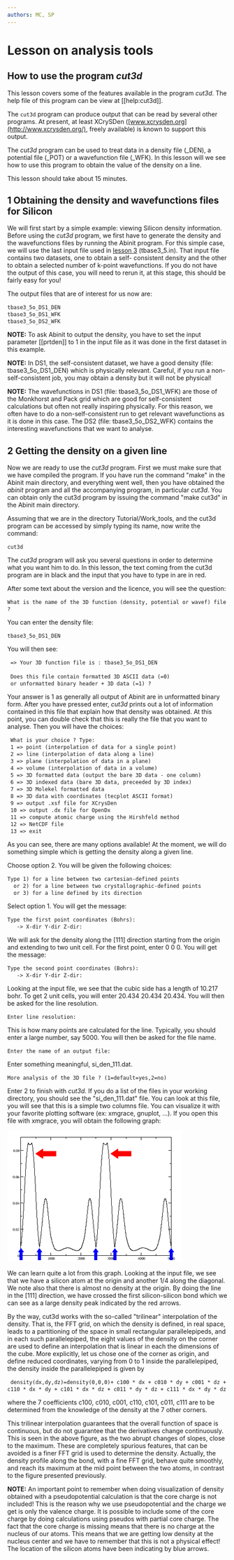 ```yaml
---
authors: MC, SP
---
```


# Lesson on analysis tools  

## How to use the program *cut3d*  

This lesson covers some of the features available in the program *cut3d*. The
help file of this program can be view at [[help:cut3d]].

The `cut3d` program can produce output that can be read by several other programs. 
At present, at least XCrySDen ([www.xcrysden.org](http://www.xcrysden.org/), freely available) 
is known to support this output.

The *cut3d* program can be used to treat data in a density file (_DEN), a
potential file (_POT) or a wavefunction file (_WFK). In this lesson will we
see how to use this program to obtain the value of the density on a line.

This lesson should take about 15 minutes.

## 1 Obtaining the density and wavefunctions files for Silicon
  
We will first start by a simple example: viewing Silicon density information.
Before using the *cut3d* program, we first have to generate the density and
the wavefunctions files by running the Abinit program. For this simple case,
we will use the last input file used in [lesson 3](lesson_base3.html#35)
(tbase3_5.in). That input file contains two datasets, one to obtain a self-
consistent density and the other to obtain a selected number of k-point
wavefunctions. If you do not have the output of this case, you will need to
rerun it, at this stage, this should be fairly easy for you!

The output files that are of interest for us now are:
    
    tbase3_5o_DS1_DEN
    tbase3_5o_DS1_WFK
    tbase3_5o_DS2_WFK

**NOTE:** To ask Abinit to output the density, you have to set the input
parameter [[prtden]] to 1 in the input file as it was done in the first dataset in
this example.

**NOTE:** In DS1, the self-consistent dataset, we have a good density (file:
tbase3_5o_DS1_DEN) which is physically relevant. Careful, if you run a non-
self-consistent job, you may obtain a density but it will not be physical!

**NOTE:** The wavefunctions in DS1 (file: tbase3_5o_DS1_WFK) are those of the
Monkhorst and Pack grid which are good for self-consistent calculations but
often not really inspiring physically. For this reason, we often have to do a
non-self-consistent run to get relevant wavefunctions as it is done in this
case. The DS2 (file: tbase3_5o_DS2_WFK) contains the interesting wavefunctions
that we want to analyse.

## 2 Getting the density on a given line
  
Now we are ready to use the *cut3d* program. First we must make sure that we
have compiled the program. If you have run the command  "make" in the Abinit
main directory, and everything went well, then you have obtained the _abinit_
program and all the accompanying program, in particular *cut3d*. You can
obtain only the cut3d program by issuing the command  "make cut3d" in the Abinit main directory.

Assuming that we are in the directory Tutorial/Work_tools, and the cut3d
program can be accessed by simply typing its name, now write the command:
    
    cut3d

The *cut3d* program will ask you several questions in order to determine what
you want him to do. In this lesson, the text coming from the cut3d program are
in black and the input that you have to type in are in  red.

After some text about the version and the licence, you will see the question:
    
    What is the name of the 3D function (density, potential or wavef) file ? 

You can enter the density file:

    tbase3_5o_DS1_DEN

You will then see:
    
     => Your 3D function file is : tbase3_5o_DS1_DEN
    
     Does this file contain formatted 3D ASCII data (=0)
     or unformatted binary header + 3D data (=1) ? 

Your answer is 1 as generally all output of Abinit are in unformatted binary
form. After you have pressed enter, *cut3d* prints out a lot of information
contained in this file that explain how that density was obtained. At this
point, you can double check that this is really the file that you want to
analyse. Then you will have the choices:
    
     What is your choice ? Type:
     1 => point (interpolation of data for a single point)
     2 => line (interpolation of data along a line)
     3 => plane (interpolation of data in a plane)
     4 => volume (interpolation of data in a volume)
     5 => 3D formatted data (output the bare 3D data - one column)
     6 => 3D indexed data (bare 3D data, preceeded by 3D index)
     7 => 3D Molekel formatted data
     8 => 3D data with coordinates (tecplot ASCII format)
     9 => output .xsf file for XCrysDen
     10 => output .dx file for OpenDx
     11 => compute atomic charge using the Hirshfeld method
     12 => NetCDF file
     13 => exit 

As you can see, there are many options available! At the moment, we will do
something simple which is getting the density along a given line.

Choose option 2. You will be given the following choices:
    
    Type 1) for a line between two cartesian-defined points
      or 2) for a line between two crystallographic-defined points
      or 3) for a line defined by its direction

Select option 1. You will get the message:
    
    Type the first point coordinates (Bohrs):
       -> X-dir Y-dir Z-dir:

We will ask for the density along the [111] direction starting from the origin
and extending to two unit cell. For the first point, enter 0 0 0. 
You will get the message:
    
    Type the second point coordinates (Bohrs):
       -> X-dir Y-dir Z-dir: 

Looking at the input file, we see that the cubic side has a length of 10.217
bohr. To get 2 unit cells, you will enter 20.434 20.434 20.434. You will then
be asked for the line resolution.
    
    Enter line resolution: 

This is how many points are calculated for the line. Typically, you should
enter a large number, say 5000. You will then be asked for the file name.
    
    Enter the name of an output file:

Enter something meaningful, si_den_111.dat.
    
    More analysis of the 3D file ? (1=default=yes,2=no)

Enter 2 to finish with *cut3d*. If you do a list of the files in your working
directory, you should see the  "si_den_111.dat" file. You can look at this
file, you will see that this is a simple two columns file. You can visualize
it with your favorite plotting software (ex: xmgrace, gnuplot, ...). If you
open this file with xmgrace, you will obtain the following graph:

![](analysis_tools_assets/si_den_111.png)

We can learn quite a lot from this graph. Looking at the input file, we see
that we have a silicon atom at the origin and another 1/4 along the diagonal.
We note also that there is almost no density at the origin. By doing the line
in the [111] direction, we have crossed the first silicon-silicon bond which
we can see as a large density peak indicated by the red arrows.

By the way, cut3d works with the so-called "trilinear" interpolation of the
density. That is, the FFT grid, on which the density is defined, in real
space, leads to a partitioning of the space in small rectangular
parallelepipeds, and in each such parallelepiped, the eight values of the
density on the corner are used to define an interpolation that is linear in
each the dimensions of the cube. More explicitly, let us chose one of the
corner as origin, and define reduced coordinates, varying from 0 to 1 inside
the parallelepiped, the density inside the parallelepiped is given by
    
     density(dx,dy,dz)=density(0,0,0)+ c100 * dx + c010 * dy + c001 * dz + c110 * dx * dy + c101 * dx * dz + c011 * dy * dz + c111 * dx * dy * dz
    
where the 7 coefficients c100, c010, c001, c110, c101, c011, c111 are to be
determined from the knowledge of the density at the 7 other corners.

This trilinear interpolation guarantees that the overall function of space is
continuous, but do not guarantee that the derivatives change continuously.
This is seen in the above figure, as the two abrupt changes of slopes, close
to the maximum. These are completely spurious features, that can be avoided is
a finer FFT grid is used to determine the density. Actually, the density
profile along the bond, with a fine FFT grid, behave quite smoothly, and reach
its maximum at the mid point between the two atoms, in contrast to the figure
presented previously.

**NOTE:** An important point to remember when doing visualization of density
obtained with a pseudopotential calculation is that the core charge is not
included! This is the reason why we use pseudopotential and the charge we get
is only the valence charge. It is possible to include some of the core charge
by doing calculations using pseudos with partial core charge. The fact that
the core charge is missing means that there is no charge at the nucleus of our
atoms. This means that we are getting low density at the nucleus center and we
have to remember that this is not a physical effect! The location of the
silicon atoms have been indicating by blue arrows.
